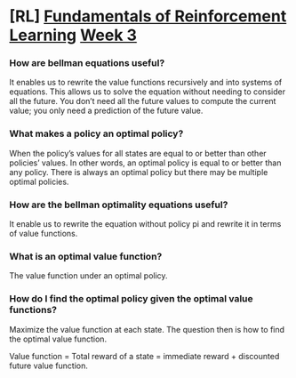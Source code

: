 # \[RL\] [Fundamentals of Reinforcement Learning](https://www.coursera.org/learn/fundamentals-of-reinforcement-learning/home/welcome) [Week 3](https://www.coursera.org/learn/fundamentals-of-reinforcement-learning/home/week/3)

### How are bellman equations useful?

It enables us to rewrite the value functions recursively and into systems of equations. This allows us to solve the equation without needing to consider all the future. You don’t need all the future values to compute the current value; you only need a prediction of the future value.

### What makes a policy an optimal policy?

When the policy’s values for all states are equal to or better than other policies’ values. In other words, an optimal policy is equal to or better than any policy. There is always an optimal policy but there may be multiple optimal policies.

### How are the bellman optimality equations useful?

It enable us to rewrite the equation without policy pi and rewrite it in terms of value functions.

### What is an optimal value function?

The value function under an optimal policy.

### How do I find the optimal policy given the optimal value functions?

Maximize the value function at each state. The question then is how to find the optimal value function.

Value function = Total reward of a state = immediate reward + discounted future value function.
